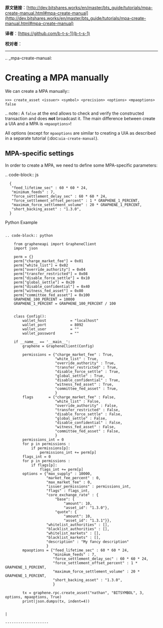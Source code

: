   **原文链接**：[http://dev.bitshares.works/en/master/bts_guide/tutorials/mpa-create-manual.html#mpa-create-manual](http://dev.bitshares.works/en/master/bts_guide/tutorials/mpa-create-manual.html#mpa-create-manual)
 
 **译者**：[https://github.com/b-t-s-1](b-t-s-1)
 
 **校对者**： 

***    
  


.. _mpa-create-manual:


Creating a MPA manually
=================================

We can create a MPA manually:: 

    >>> create_asset <issuer> <symbol> <precision> <options> <mpaoptions> false

.. note:: A `false` at the end allows to check and verify the
          constructed transaction and does **not** broadcast it. The
          main difference between create a UIA and a MPA is
          ``<mpaoptions>``!

All options (except for ``mpaoptions`` are similar to creating a UIA as described in a separate tutorial (:doc:`uia-create-manual`).

MPA-specific settings
-------------------------

In order to create a MPA, we need to define some MPA-specific parameters:

.. code-block:: js

      {
       "feed_lifetime_sec" : 60 * 60 * 24,
       "minimum_feeds" : 7,
       "force_settlement_delay_sec" : 60 * 60 * 24,
       "force_settlement_offset_percent" : 1 * GRAPHENE_1_PERCENT,
       "maximum_force_settlement_volume" : 20 * GRAPHENE_1_PERCENT,
       "short_backing_asset" : "1.3.0",
      }



Python Example
~~~~~~~~~~~~~~~~~~

.. code-block:: python

    from grapheneapi import GrapheneClient
    import json

    perm = {}
    perm["charge_market_fee"] = 0x01
    perm["white_list"] = 0x02
    perm["override_authority"] = 0x04
    perm["transfer_restricted"] = 0x08
    perm["disable_force_settle"] = 0x10
    perm["global_settle"] = 0x20
    perm["disable_confidential"] = 0x40
    perm["witness_fed_asset"] = 0x80
    perm["committee_fed_asset"] = 0x100
    GRAPHENE_100_PERCENT = 10000
    GRAPHENE_1_PERCENT = GRAPHENE_100_PERCENT / 100


    class Config():
        wallet_host           = "localhost"
        wallet_port           = 8092
        wallet_user           = ""
        wallet_password       = ""

    if __name__ == '__main__':
        graphene = GrapheneClient(Config)

        permissions = {"charge_market_fee" : True,
                       "white_list" : True,
                       "override_authority" : True,
                       "transfer_restricted" : True,
                       "disable_force_settle" : True,
                       "global_settle" : True,
                       "disable_confidential" : True,
                       "witness_fed_asset" : True,
                       "committee_fed_asset" : True,
                       }
        flags       = {"charge_market_fee" : False,
                       "white_list" : False,
                       "override_authority" : False,
                       "transfer_restricted" : False,
                       "disable_force_settle" : False,
                       "global_settle" : False,
                       "disable_confidential" : False,
                       "witness_fed_asset" : False,
                       "committee_fed_asset" : False,
                       }
        permissions_int = 0
        for p in permissions :
            if permissions[p]:
                permissions_int += perm[p]
        flags_int = 0
        for p in permissions :
            if flags[p]:
                flags_int += perm[p]
        options = {"max_supply" : 10000,
                   "market_fee_percent" : 0,
                   "max_market_fee" : 0,
                   "issuer_permissions" : permissions_int,
                   "flags" : flags_int,
                   "core_exchange_rate" : {
                       "base": {
                           "amount": 10,
                           "asset_id": "1.3.0"},
                       "quote": {
                           "amount": 10,
                           "asset_id": "1.3.1"}},
                   "whitelist_authorities" : [],
                   "blacklist_authorities" : [],
                   "whitelist_markets" : [],
                   "blacklist_markets" : [],
                   "description" : "My fancy description"
                   }
        mpaoptions = {"feed_lifetime_sec" : 60 * 60 * 24,
                      "minimum_feeds" : 7,
                      "force_settlement_delay_sec" : 60 * 60 * 24,
                      "force_settlement_offset_percent" : 1 * GRAPHENE_1_PERCENT,
                      "maximum_force_settlement_volume" : 20 * GRAPHENE_1_PERCENT,
                      "short_backing_asset" : "1.3.0",
                      }

        tx = graphene.rpc.create_asset("nathan", "BITSYMBOL", 3, options, mpaoptions, True)
        print(json.dumps(tx, indent=4))
		
		
|

--------------------
		
